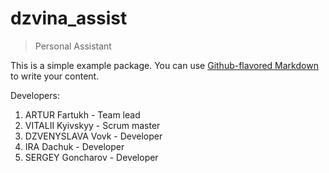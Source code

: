 # dzvina_assist
> Personal Assistant

This is a simple example package. You can use
[Github-flavored Markdown](https://guides.github.com/features/mastering-markdown/)
to write your content.

Developers:
  1. ARTUR Fartukh - Team lead
  2. VITALII Kyivskyy - Scrum master
  3. DZVENYSLAVA Vovk - Developer
  4. IRA Dachuk - Developer
  5. SERGEY Goncharov - Developer
